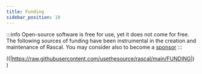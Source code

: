 ```yaml
---
title: Funding
sidebar_position: 10
---
```


:::info
Open-source software is free for use, yet it does not come for free. The following sources of funding have been instrumental in the creation and maintenance of Rascal. You may consider also to become a [sponsor](https://github.com/sponsors/usethesource?o=esb)
:::

((|https://raw.githubusercontent.com/usethesource/rascal/main/FUNDING|))
